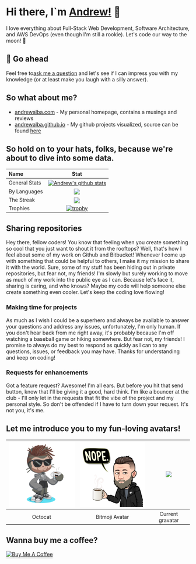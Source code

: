 # Hi there, I`m [Andrew!](https://andrewalba.com) 🙋

I love everything about Full-Stack Web Development, Software Architecture, and AWS DevOps (even though I'm still a rookie). Let's code our way to the moon! 🚀

## 💬 Go ahead

Feel free to[ask me a question](https://github.com/andrewalba/andrewalba.github.io/discussions/categories/q-a) and let's see if I can impress you with my knowledge (or at least make you laugh with a silly answer).

## So what about me?

- [andrewalba.com](https://andrewalba.com) - My personal homepage, contains a musings and reviews
- [andrewalba.github.io](https://andrewalba.github.io) - My github projects visualized, source can be found [here](https://github.com/andrewalba/andrewalba.github.io)


## So hold on to your hats, folks, because we're about to dive into some data.
| Name | Stat |
| :--- | :---: |
| General Stats | <a href="https://github.com/anuraghazra/github-readme-stats#github-stats-card"><img align="center" src="https://github-readme-stats.vercel.app/api?username=andrewalba&cardType=level&bg_color=22272e&text_color=FFFFFF&title_color=D65108&count_private=true&include_all_commits=true&show_icons=true&icon_color=D65108&border_color=D65108&hide_title=true" alt="Andrew's github stats" /></a> | 
| By Languages | <a href="https://github.com/anuraghazra/github-readme-stats#github-stats-card"><img align="center" src="https://github-readme-stats.vercel.app/api/top-langs/?username=andrewalba&bg_color=22272e&text_color=FFFFFF&title_color=FFFFFF&icon_color=D65108&border_color=D65108&layout=pie&langs_count=10&hide=html,makefile" /></a> |
| The Streak | <a href="https://github.com/denvercoder1/github-readme-streak-stats"><img align="center" src="https://github-readme-streak-stats.herokuapp.com?user=andrewalba&background=22272E&border=D65108&stroke=D65108&sideLabels=FFFFFF&currStreakNum=CB2727&sideNums=D65108&currStreakLabel=FFFFFF&dates=FFFFFF"></a> |
| Trophies | [![trophy](https://github-profile-trophy.vercel.app/?username=andrewalba&theme=dark_lover&column=4&no-frame=true&margin-h=15&margin-w=15)](https://github.com/ryo-ma/github-profile-trophy) |


## Sharing repositories

Hey there, fellow coders! You know that feeling when you create something so cool that you just want to shout it from the rooftops? Well, that's how I feel about some of my work on Github and Bitbucket! Whenever I come up with something that could be helpful to others, I make it my mission to share it with the world. Sure, some of my stuff has been hiding out in private repositories, but fear not, my friends! I'm slowly but surely working to move as much of my work into the public eye as I can. Because let's face it, sharing is caring, and who knows? Maybe my code will help someone else create something even cooler. Let's keep the coding love flowing!


### Making time for projects

As much as I wish I could be a superhero and always be available to answer your questions and address any issues, unfortunately, I'm only human. If you don't hear back from me right away, it's probably because I'm off watching a baseball game or hiking somewhere. But fear not, my friends! I promise to always do my best to respond as quickly as I can to any questions, issues, or feedback you may have. Thanks for understanding and keep on coding!


### Requests for enhancements

Got a feature request? Awesome! I'm all ears. But before you hit that send button, know that I'll be giving it a good, hard think. I'm like a bouncer at the club - I'll only let in the requests that fit the vibe of the project and my personal style. So don't be offended if I have to turn down your request. It's not you, it's me.


## Let me introduce you to my fun-loving avatars!

| <img width="200" src=".images/octocat.png" alt="Octocat"> | <img width="200" src=".images/bitmoji.png"> | <img width="200" src="https://gravatar.com/avatar/5283a6b91ce37dba885173a00e72163d?s=200"> | 
| :-------------------------------------------------------: | :-------------------------------------------: | :-------------------------------------------------------------------------------------------:  |
| Octocat                                                   | Bitmoji Avatar                              | Current gravatar                                                                               |


## Wanna buy me a coffee?

<a href="https://www.buymeacoffee.com/albawebstudio" target="_blank"><img src="https://www.buymeacoffee.com/assets/img/custom_images/orange_img.png" alt="Buy Me A Coffee" style="height: 41px !important;width: 174px !important;box-shadow: 0px 3px 2px 0px rgba(190, 190, 190, 0.5) !important;-webkit-box-shadow: 0px 3px 2px 0px rgba(190, 190, 190, 0.5) !important;" ></a>